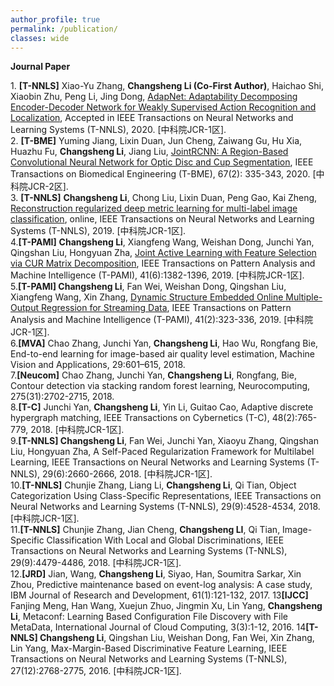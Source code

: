 ```yaml
---
author_profile: true
permalink: /publication/
classes: wide
---
```

**Journal Paper**

<body>
 <div style="font-size: 14px;">
 1. <b>[T-NNLS]</b> Xiao-Yu Zhang, <b>Changsheng Li (Co-First Author)</b>, Haichao Shi, Xiaobin Zhu, Peng Li, Jing Dong, <a href="https://ieeexplore.ieee.org/document/8967204">AdapNet: Adaptability Decomposing Encoder-Decoder Network for Weakly Supervised Action Recognition and Localization</a>, Accepted in IEEE Transactions on Neural Networks and Learning Systems (T-NNLS), 2020. [中科院JCR-1区].<br>
 2. <b>[T-BME]</b> Yuming Jiang, Lixin Duan, Jun Cheng, Zaiwang Gu, Hu Xia, Huazhu Fu, <b>Changsheng Li</b>, Jiang Liu, <a href="https://ieeexplore.ieee.org/document/8698800">JointRCNN: A Region-Based Convolutional Neural Network for Optic Disc and Cup Segmentation</a>, IEEE Transactions on Biomedical Engineering (T-BME), 67(2): 335-343, 2020. [中科院JCR-2区].<br>
 3. <b>[T-NNLS]</b> <b>Changsheng Li</b>, Chong Liu, Lixin Duan, Peng Gao, Kai Zheng, <a href="https://ieeexplore.ieee.org/document/8766125">Reconstruction regularized deep metric learning for multi-label image classification</a>, online, IEEE Transactions on Neural Networks and Learning Systems (T-NNLS), 2019. [中科院JCR-1区].<br>
 4.<b>[T-PAMI]</b> <b>Changsheng Li</b>, Xiangfeng Wang, Weishan Dong, Junchi Yan, Qingshan Liu, Hongyuan Zha, <a href="https://ieeexplore.ieee.org/abstract/document/8367893">Joint Active Learning with Feature Selection via CUR Matrix Decomposition</a>, IEEE Transactions on Pattern Analysis and Machine Intelligence (T-PAMI), 41(6):1382-1396, 2019. [中科院JCR-1区].<br>
 5.<b>[T-PAMI] Changsheng Li</b>, Fan Wei, Weishan Dong, Qingshan Liu, Xiangfeng Wang, Xin Zhang, <a href="https://ieeexplore.ieee.org/abstract/document/8260965">Dynamic Structure Embedded Online Multiple-Output Regression for Streaming Data</a>, IEEE Transactions on Pattern Analysis and Machine Intelligence (T-PAMI), 41(2):323-336, 2019. [中科院JCR-1区].<br>
 6.<b>[MVA]</b> Chao Zhang, Junchi Yan, <b>Changsheng Li</b>, Hao Wu, Rongfang Bie, End-to-end learning for image-based air quality level estimation, Machine Vision and Applications, 29:601–615, 2018. <br>
 7.<b>[Neucom]</b> Chao Zhang, Junchi Yan, <b>Changsheng Li</b>, Rongfang, Bie, Contour detection via stacking random forest learning, Neurocomputing, 275(31):2702-2715, 2018. <br>
 8.<b>[T-C]</b> Junchi Yan, <b>Changsheng Li</b>, Yin Li, Guitao Cao, Adaptive discrete hypergraph matching,  IEEE Transactions on Cybernetics (T-C), 48(2):765-779, 2018. [中科院JCR-1区].<br>
 9.<b>[T-NNLS] Changsheng Li</b>, Fan Wei, Junchi Yan, Xiaoyu Zhang, Qingshan Liu, Hongyuan Zha, A Self-Paced Regularization Framework for Multilabel Learning, IEEE Transactions on Neural Networks and Learning Systems (T-NNLS), 29(6):2660-2666, 2018.  [中科院JCR-1区].<br>
 10.<b>[T-NNLS]</b> Chunjie Zhang, Liang Li, <b>Changsheng Li</b>, Qi Tian, Object Categorization Using Class-Specific Representations, IEEE Transactions on Neural Networks and Learning Systems (T-NNLS), 29(9):4528-4534, 2018. [中科院JCR-1区].<br>
11.<b>[T-NNLS]</b> Chunjie Zhang, Jian Cheng, <b>Changsheng LI</b>, Qi Tian, Image-Specific Classification With Local and Global Discriminations, IEEE Transactions on Neural Networks and Learning Systems (T-NNLS), 29(9):4479-4486, 2018.  [中科院JCR-1区].<br>
  12.<b>[JRD]</b> Jian, Wang, <b>Changsheng Li</b>, Siyao, Han, Soumitra Sarkar, Xin Zhou, Predictive maintenance based on event-log analysis: A case study, IBM Journal of Research and Development, 61(1):121-132, 2017.
  13<b>[IJCC]</b> Fanjing Meng, Han Wang, Xuejun Zhuo, Jingmin Xu, Lin Yang, <b>Changsheng Li</b>, Metaconf: Learning Based Configuration File Discovery with File MetaData, International Journal of Cloud Computing, 3(3):1-12, 2016.
  14<b>[T-NNLS] Changsheng Li</b>, Qingshan Liu, Weishan Dong, Fan Wei, Xin Zhang, Lin Yang, Max-Margin-Based Discriminative Feature Learning, IEEE Transactions on Neural Networks and Learning Systems (T-NNLS), 27(12):2768-2775, 2016.  [中科院JCR-1区].<br>
  


 </div>
 </body>
